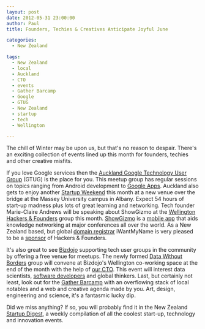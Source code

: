 ```yaml
---
layout: post
date: 2012-05-31 23:00:00
author: Paul
title: Founders, Techies & Creatives Anticipate Joyful June 

categories:
  - New Zealand

tags:
  - New Zealand
  - local
  - Auckland
  - CTO
  - events
  - Gather Barcamp
  - Google
  - GTUG
  - New Zealand
  - startup
  - tech
  - Wellington

---
```


The chill of Winter may be upon us, but that's no reason to despair. There's an exciting collection of events lined up this month for founders, techies and other creative misfits.

If you love Google services then the [Auckland Google Technology User Group](http://www.meetup.com/Auckland-GTUG/) (GTUG) is the place for you. This meetup group has regular sessions on topics ranging from Android development to [Google Apps](https://iwantmyname.com/features/applications/google-apps-for-your-domain). Auckland also gets to enjoy another [Startup Weekend](http://auckland.startupweekend.org/) this month at a new venue over the bridge at the Massey University campus in Albany. Expect 54 hours of start-up madness plus lots of great learning and networking. Tech founder Marie-Claire Andrews will be speaking about ShowGizmo at the [Wellington Hackers & Founders](http://www.meetup.com/Hackers-and-Founders-Wellington/events/60395282/) group this month. [ShowGizmo](http://www.showgizmo.com/) is a [mobile app](https://iwantmyname.co.nz/services/mobile/) that aids knowledge networking at major conferences all over the world. As a New Zealand based, but global [domain registrar](https://iwantmyname.co.nz/) iWantMyName is very pleased to be a [sponsor](http://www.hackfund.me/) of Hackers & Founders.

It's also great to see [Bizdojo](http://bizdojo.com/) supporting tech user groups in the community by offering a free venue for meetups. The newly formed [Data Without Borders](http://www.meetup.com/Data-Without-Borders-NZ/events/66909372/) group will convene at Bizdojo's Wellington co-working space at the end of the month with the help of [our CTO](https://iwantmyname.co.nz/about). This event will interest data scientists, [software developers](https://iwantmyname.co.nz/services/developer/) and global thinkers. Last, but certainly not least, look out for the [Gather Barcamp](http://gathergather.co.nz/) with an overflowing stack of local notables and a web and creative agenda made by you. Art, design, engineering and science, it's a fantasmic lucky dip.

Did we miss anything? If so, you will probably find it in the New Zealand [Startup Digest](http://startupdigest.com/), a weekly compilation of all the coolest start-up, technology and innovation events.
